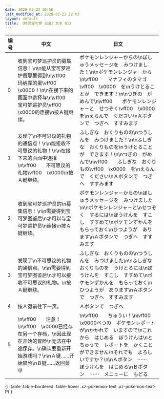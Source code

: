 ```yaml
---
date: 2020-02-23 20:56
last_modified_at: 2020-02-23 22:03
layout: default
title: 《精灵宝可梦 白金》文本 013
---
```

| 编号 | 中文 | 日文 |
| ---- | ---- | ---- |
| 0 | 收到宝可梦巡护员的募集信息！\n\n能从宝可梦巡护员那里得到\n\vff00　　玛纳霏的蛋\vff00　\x0000！\n\n在接下来的画面中选择与\n\vff00　　宝可梦巡护员\vff00　\x0000的连接\n按Ａ键继续。 | ポケモンレンジャ－からの\nぼしゅうメッセ－ジを　みつけました！\n\nポケモンレンジャ－から\n\vff00　　マナフィのタマゴ\vff00　\x0000　を\nうけとることが　できます！\n\nつぎの　がめんで\n\vff00　　ポケモンレンジャ－と　せつぞく\vff00　\x0000　を\nえらんで　ください\nＡボタンで　つぎへ　すすみます |
| 1 | 发现了\n不可思议的礼物的通信点！\n\n能接收不可思议的礼物！\n\n在接下来的画面中选择\n\vff00　　不可思议的礼物\vff00　\x0000\n按Ａ键继续。 | ふしぎな　おくりものの\nつうしんを　みつけました！\n\nふしぎな　おくりものを\nうけとることが　できます！\n\nつぎの　がめんで\n\vff00　　ふしぎな　おくりもの\vff00　\x0000　を\nえらんで　ください\nＡボタンで　つぎへ　すすみます |
| 2 | 收到宝可梦巡护员的\n募集信息！\n\n需要得到宝可梦图鉴后\n才可以与宝可梦巡护员\n连接\n按Ａ键继续。 | ポケモンレンジャ－からの\nぼしゅうメッセ－ジを　みつけました\n\nポケモンレンジャ－と\nせつぞく　するには\nぼうけんを　すこし　すすめて\nポケモンずかんを　もらっておく\nひつようが　あります\nＡボタンで　つぎへ　すすみます |
| 3 | 发现了\n不可思议的礼物的通信点。\n\n需要得到宝可梦图鉴后\n才可以接收不可思议的礼物。\n按Ａ键继续。 | ふしぎな　おくりものの\nつうしんを　みつけました\n\nふしぎな　おくりものを　うけとるには\nぼうけんを　すこし　すすめて\nポケモンずかんを　もらっておく\nひつようが　あります\nＡボタンで　つぎへ　すすみます |
| 4 | 按Ａ键前往下一页。 | Ａボタンで　つぎへ |
| 5 | \n\vff00　　注意！\n\vff00　\x0000已经存在另一个存档，\n因此现在开始的冒险\n无法在中途保存。\n确认要重新开始游戏吗？\n\nＡ键……开始冒险\nＢ键……返回菜单 | \n\vff00　　ちゅうい！\n\vff00　\x0000べつの　ポケモンレポ－トが\nかかれて　いますので\nこれから　はじめる　ぼうけんは\nとちゅうで　レポ－トを　かくことができません\nそれでも　よろしいですか？\n\nＡボタン　⋯⋯　ぼうけんを　はじめる\nＢボタン　⋯⋯　メニュ－に　もどる |
{: .table .table-bordered .table-hover .xz-pokemon-text .xz-pokemon-text-Pt }